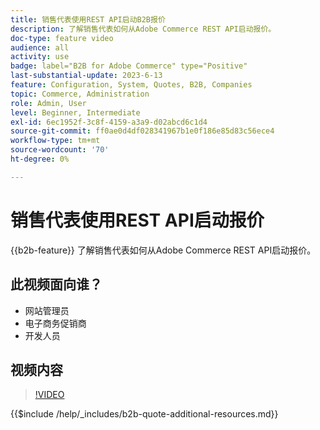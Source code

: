 ```yaml
---
title: 销售代表使用REST API启动B2B报价
description: 了解销售代表如何从Adobe Commerce REST API启动报价。
doc-type: feature video
audience: all
activity: use
badge: label="B2B for Adobe Commerce" type="Positive"
last-substantial-update: 2023-6-13
feature: Configuration, System, Quotes, B2B, Companies
topic: Commerce, Administration
role: Admin, User
level: Beginner, Intermediate
exl-id: 6ec1952f-3c8f-4159-a3a9-d02abcd6c1d4
source-git-commit: ff0ae0d4df028341967b1e0f186e85d83c56ece4
workflow-type: tm+mt
source-wordcount: '70'
ht-degree: 0%

---
```


# 销售代表使用REST API启动报价

{{b2b-feature}}
了解销售代表如何从Adobe Commerce REST API启动报价。

## 此视频面向谁？

- 网站管理员
- 电子商务促销商
- 开发人员

## 视频内容

>[!VIDEO](https://video.tv.adobe.com/v/3420414?learn=on)

{{$include /help/_includes/b2b-quote-additional-resources.md}}
